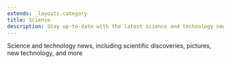 ```yaml
---
extends: _layouts.category
title: Science
description: Stay up-to-date with the latest science and technology news, including scientific discoveries, pictures, new technology, and more.
---
```


Science and technology news, including scientific discoveries, pictures, new technology, and more